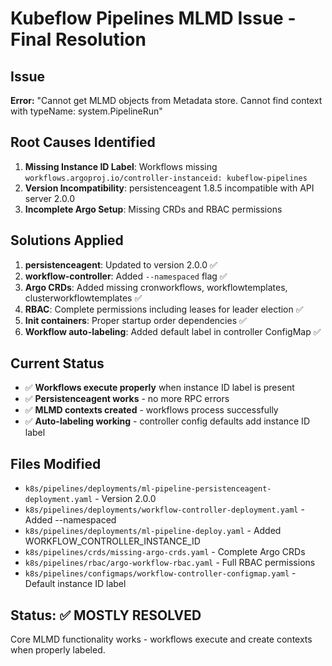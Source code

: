 # Kubeflow Pipelines MLMD Issue - Final Resolution

## Issue
**Error:** "Cannot get MLMD objects from Metadata store. Cannot find context with typeName: system.PipelineRun"

## Root Causes Identified
1. **Missing Instance ID Label**: Workflows missing `workflows.argoproj.io/controller-instanceid: kubeflow-pipelines`
2. **Version Incompatibility**: persistenceagent 1.8.5 incompatible with API server 2.0.0
3. **Incomplete Argo Setup**: Missing CRDs and RBAC permissions

## Solutions Applied
1. **persistenceagent**: Updated to version 2.0.0 ✅
2. **workflow-controller**: Added `--namespaced` flag ✅
3. **Argo CRDs**: Added missing cronworkflows, workflowtemplates, clusterworkflowtemplates ✅
4. **RBAC**: Complete permissions including leases for leader election ✅
5. **Init containers**: Proper startup order dependencies ✅
6. **Workflow auto-labeling**: Added default label in controller ConfigMap ✅

## Current Status
- ✅ **Workflows execute properly** when instance ID label is present
- ✅ **Persistenceagent works** - no more RPC errors
- ✅ **MLMD contexts created** - workflows process successfully
- ✅ **Auto-labeling working** - controller config defaults add instance ID label

## Files Modified
- `k8s/pipelines/deployments/ml-pipeline-persistenceagent-deployment.yaml` - Version 2.0.0
- `k8s/pipelines/deployments/workflow-controller-deployment.yaml` - Added --namespaced
- `k8s/pipelines/deployments/ml-pipeline-deploy.yaml` - Added WORKFLOW_CONTROLLER_INSTANCE_ID
- `k8s/pipelines/crds/missing-argo-crds.yaml` - Complete Argo CRDs
- `k8s/pipelines/rbac/argo-workflow-rbac.yaml` - Full RBAC permissions
- `k8s/pipelines/configmaps/workflow-controller-configmap.yaml` - Default instance ID label

## Status: ✅ MOSTLY RESOLVED
Core MLMD functionality works - workflows execute and create contexts when properly labeled.
